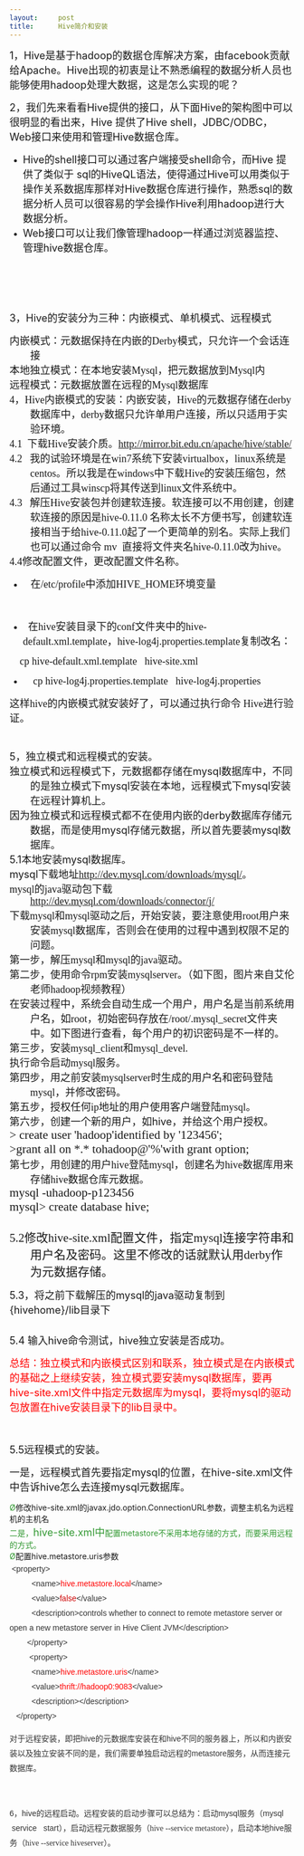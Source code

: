 ```yaml
---
layout:     post
title:      Hive简介和安装
---
```

<div id="article_content" class="article_content clearfix csdn-tracking-statistics" data-pid="blog" data-mod="popu_307" data-dsm="post">
								            <link rel="stylesheet" href="https://csdnimg.cn/release/phoenix/template/css/ck_htmledit_views-f76675cdea.css">
						<div class="htmledit_views" id="content_views">
                
<p><span style="font-size:18px;">1，Hive是基于hadoop的数据仓库解决方案，由facebook贡献给Apache。Hive出现的初衷是让不熟悉编程的数据分析人员也能够使用hadoop处理大数据，这是怎么实现的呢？</span></p>
<p><span style="font-size:18px;">2，我们先来看看Hive提供的接口，从下面Hive的架构图中可以很明显的看出来，Hive 提供了Hive shell，JDBC/ODBC，Web接口来使用和管理Hive数据仓库。</span></p>
<p></p>
<ul><li><span style="font-size:18px;">Hive的shell接口可以通过客户端接受shell命令，而Hive 提供了类似于 sql的HiveQL语法，使得通过Hive可以用类似于操作关系数据库那样对Hive数据仓库进行操作，熟悉sql的数据分析人员可以很容易的学会操作Hive利用hadoop进行大数据分析。</span></li><li><span style="font-size:18px;">Web接口可以让我们像管理hadoop一样通过浏览器监控、管理hive数据仓库。</span></li></ul><p></p>
<p><span style="font-size:18px;"><br></span></p>
<p><span style="font-size:18px;"><img alt="" src="https://img-blog.csdn.net/20141212111459958?watermark/2/text/aHR0cDovL2Jsb2cuY3Nkbi5uZXQvZXBpdG9taXplbHU=/font/5a6L5L2T/fontsize/400/fill/I0JBQkFCMA==/dissolve/70/gravity/Center"><br></span></p>
<p><span style="font-size:18px;"><br></span></p>
<p><span style="font-size:18px;">3，Hive的安装分为三种：内嵌模式、单机模式、远程模式</span></p>
<p></p>
<div style="text-indent:-.38in;margin-left:.38in;vertical-align:baseline;">
<span style="font-size:18px;"><span style="font-family:'黑体';">内嵌模式：元数据保持在内嵌的</span><span style="font-family:'黑体';">Derby</span><span style="font-family:'黑体';">模式，只允许一个会话连接</span></span></div>
<div style="text-indent:-.38in;margin-left:.38in;vertical-align:baseline;">
<span style="font-size:18px;"><span style="font-family:'黑体';">本地独立模式：在本地安装</span><span style="font-family:'黑体';">Mysql</span><span style="font-family:'黑体';">，把元数据放到</span><span style="font-family:'黑体';">Mysql</span><span style="font-family:'黑体';">内</span></span></div>
<div style="text-indent:-.38in;margin-left:.38in;vertical-align:baseline;">
<span style="font-size:18px;"><span style="font-family:'黑体';">远程模式：元数据放置在远程的</span><span style="font-family:'黑体';">Mysql</span><span style="font-family:'黑体';">数据库</span><span style="font-family:'黑体';"></span></span></div>
<div style="text-indent:-.38in;margin-left:.38in;vertical-align:baseline;">
<span style="font-family:'黑体';"><span style="font-size:18px;">4，Hive内嵌模式的安装：内嵌安装，Hive的元数据存储在derby数据库中，derby数据只允许单用户连接，所以只适用于实验环境。</span></span></div>
<div style="text-indent:-.38in;margin-left:.38in;vertical-align:baseline;">
<span style="font-size:18px;"><span style="font-family:'黑体';">4.1  下载Hive安装介质。</span><span style="font-family:'黑体';text-indent:-.38in;"><span style="color:#3333ff;"><a href="http://mirror.bit.edu.cn/apache/hive/stable/" rel="nofollow">http://mirror.bit.edu.cn/apache/hive/stable/</a></span></span></span></div>
<div style="text-indent:-.38in;margin-left:.38in;vertical-align:baseline;">
<span style="font-family:'黑体';text-indent:-.38in;"><span style="font-size:18px;">4.2   我的试验环境是在win7系统下安装virtualbox，linux系统是centos。所以我是在windows中下载Hive的安装压缩包，然后通过工具winscp将其传送到linux文件系统中。</span></span></div>
<div style="text-indent:-.38in;margin-left:.38in;vertical-align:baseline;">
<span style="font-family:'黑体';text-indent:-.38in;"><span style="font-size:18px;">4.3   解压Hive安装包并创建软连接。软连接可以不用创建，创建软连接的原因是hive-0.11.0 名称太长不方便书写，创建软连接相当于给hive-0.11.0起了一个更简单的别名。实际上我们也可以通过命令 mv  直接将文件夹名hive-0.11.0改为hive。</span></span></div>
<div style="text-indent:-.38in;margin-left:.38in;vertical-align:baseline;">
<span style="font-family:'黑体';text-indent:-.38in;"><span style="font-size:18px;"><img alt="" src="https://img-blog.csdn.net/20141212113230792?watermark/2/text/aHR0cDovL2Jsb2cuY3Nkbi5uZXQvZXBpdG9taXplbHU=/font/5a6L5L2T/fontsize/400/fill/I0JBQkFCMA==/dissolve/70/gravity/Center"><br></span></span></div>
<div style="text-indent:-.38in;margin-left:.38in;vertical-align:baseline;">
<span style="font-family:'黑体';text-indent:-.38in;"><span style="font-size:18px;">4.4修改配置文件，更改配置文件名称。</span></span></div>
<ul><li>
<div style="text-indent:-.38in;margin-left:.38in;vertical-align:baseline;">
<span style="font-size:18px;"><span style="font-family:'黑体';text-indent:-.38in;">   在/etc/profile中添加HIVE_HOME环境变量</span></span></div>
</li></ul><p style="text-indent:-.38in;margin-left:.38in;vertical-align:baseline;">
<span style="font-family:'黑体';font-size:18px;">  <img src="https://img-blog.csdn.net/20141213205851445?watermark/2/text/aHR0cDovL2Jsb2cuY3Nkbi5uZXQvZXBpdG9taXplbHU=/font/5a6L5L2T/fontsize/400/fill/I0JBQkFCMA==/dissolve/70/gravity/Center" alt=""></span></p>
<ul><li><span style="font-family:'黑体';font-size:18px;">  </span><span style="font-size:18px;"><span style="font-family:'黑体';text-indent:-.38in;">在hive安装目录下的conf文件夹中的<span style="font-family:'黑体';font-size:18px;">hive-</span><span style="font-family:'黑体';font-size:18px;text-indent:-.38in;">default.xml.template，<span style="font-family:'黑体';font-size:18px;text-indent:-36px;">hive-log4j.properties.template复制改名：</span></span></span></span></li></ul><p><span style="font-size:18px;"><span style="font-family:'黑体';text-indent:-.38in;">    </span><span style="font-family:'黑体';">cp hive-</span><span style="font-family:'黑体';text-indent:-.38in;">default.xml.template   </span><span style="font-family:'黑体';text-indent:-.38in;"></span><span style="font-family:'黑体';text-indent:-.38in;">hive-site.xml</span></span></p>
<ul><li><span style="font-size:18px;"><span style="font-family:'黑体';text-indent:-.38in;">    </span><span style="font-family:'黑体';text-indent:-.38in;">cp hive-log4j.properties.template   hive-log4j.properties</span></span></li></ul><div><span style="font-family:'黑体';"><span style="font-size:18px;">这样hive的内嵌模式就安装好了，可以通过执行命令 Hive进行验证。</span></span></div>
<div><span style="font-family:'黑体';"><span style="font-size:18px;"><br></span></span></div>
<div style="text-indent:-.38in;margin-left:.38in;vertical-align:baseline;">
<span style="font-size:18px;"><br></span></div>
<div style="text-indent:-.38in;margin-left:.38in;vertical-align:baseline;">
<span style="font-size:18px;">5，独立模式和远程模式的安装。</span></div>
<div style="text-indent:-.38in;margin-left:.38in;vertical-align:baseline;">
<span style="font-size:18px;">独立模式和远程模式下，元数据都存储在mysql数据库中，不同的是独立模式下mysql安装在本地，远程模式下mysql安装在远程计算机上。</span></div>
<div style="text-indent:-.38in;margin-left:.38in;vertical-align:baseline;">
<span style="font-size:18px;">因为独立模式和远程模式都不在使用内嵌的derby数据库存储元数据，而是使用mysql存储元数据，所以首先要装mysql数据库。</span></div>
<div style="text-indent:-.38in;margin-left:.38in;vertical-align:baseline;">
<span style="font-size:18px;">5.1本地安装mysql数据库。</span></div>
<div style="text-indent:-.38in;margin-left:.38in;vertical-align:baseline;">
<span style="font-size:18px;">mysql下载地址<span style="font-family:'黑体';text-indent:-.38in;"><a href="http://dev.mysql.com/downloads/mysql/" rel="nofollow">http://dev.mysql.com/downloads/mysql/</a>。</span></span></div>
<div style="text-indent:-.38in;margin-left:.38in;vertical-align:baseline;">
<span style="font-size:18px;"><span style="font-family:'黑体';text-indent:-.38in;">mysql的java驱动包下载</span><span style="font-family:'黑体';text-indent:-.38in;"><a href="http://dev.mysql.com/downloads/connector/j/" rel="nofollow">http://dev.mysql.com/downloads/connector/j/</a></span></span></div>
<div style="text-indent:-.38in;margin-left:.38in;vertical-align:baseline;">
<span style="font-family:'黑体';text-indent:-.38in;"><span style="font-size:18px;">下载mysql和mysql驱动之后，开始安装，要注意使用root用户来安装mysql数据库，否则会在使用的过程中遇到权限不足的问题。</span></span></div>
<div style="text-indent:-.38in;margin-left:.38in;vertical-align:baseline;">
<span style="font-family:'黑体';text-indent:-.38in;"><span style="font-size:18px;">第一步，解压mysql和mysql的java驱动。</span></span></div>
<div style="text-indent:-.38in;margin-left:.38in;vertical-align:baseline;">
<span style="font-family:'黑体';text-indent:-.38in;"><span style="font-size:18px;">第二步，使用命令rpm安装mysqlserver。（如下图，图片来自艾伦老师hadoop视频教程）</span></span></div>
<div style="text-indent:-.38in;margin-left:.38in;vertical-align:baseline;">
<span style="font-family:'黑体';text-indent:-.38in;"><span style="font-size:18px;"><img alt="" src="https://img-blog.csdn.net/20141212125258766?watermark/2/text/aHR0cDovL2Jsb2cuY3Nkbi5uZXQvZXBpdG9taXplbHU=/font/5a6L5L2T/fontsize/400/fill/I0JBQkFCMA==/dissolve/70/gravity/Center"><br></span></span></div>
<div style="text-indent:-.38in;margin-left:.38in;vertical-align:baseline;">
<span style="font-family:'黑体';text-indent:-.38in;"><span style="font-size:18px;">在安装过程中，系统会自动生成一个用户，用户名是当前系统用户名，如root，初始密码存放在/root/.mysql_secret文件夹中。如下图进行查看，每个用户的初识密码是不一样的。</span></span></div>
<div style="text-indent:-.38in;margin-left:.38in;vertical-align:baseline;">
<span style="font-family:'黑体';text-indent:-.38in;"><span style="font-size:18px;"><img alt="" src="https://img-blog.csdn.net/20141212125648093?watermark/2/text/aHR0cDovL2Jsb2cuY3Nkbi5uZXQvZXBpdG9taXplbHU=/font/5a6L5L2T/fontsize/400/fill/I0JBQkFCMA==/dissolve/70/gravity/Center"><br></span></span></div>
<div style="text-indent:-.38in;margin-left:.38in;vertical-align:baseline;">
<span style="font-family:'黑体';text-indent:-.38in;"><span style="font-size:18px;">第三步，安装mysql_client和mysql_devel.</span></span></div>
<div style="text-indent:-.38in;margin-left:.38in;vertical-align:baseline;">
<span style="font-family:'黑体';text-indent:-.38in;"><span style="font-size:18px;"><img alt="" src="https://img-blog.csdn.net/20141212131225593?watermark/2/text/aHR0cDovL2Jsb2cuY3Nkbi5uZXQvZXBpdG9taXplbHU=/font/5a6L5L2T/fontsize/400/fill/I0JBQkFCMA==/dissolve/70/gravity/Center"><br></span></span></div>
<div style="text-indent:-.38in;margin-left:.38in;vertical-align:baseline;">
<span style="font-family:'黑体';font-size:18px;">执行命令启动mysql服务。</span></div>
<div style="text-indent:-.38in;margin-left:.38in;vertical-align:baseline;">
<span style="font-family:'黑体';font-size:18px;"><img alt="" src="https://img-blog.csdn.net/20141212131339843?watermark/2/text/aHR0cDovL2Jsb2cuY3Nkbi5uZXQvZXBpdG9taXplbHU=/font/5a6L5L2T/fontsize/400/fill/I0JBQkFCMA==/dissolve/70/gravity/Center"><br></span></div>
<div style="text-indent:-.38in;margin-left:.38in;vertical-align:baseline;">
<span style="font-family:'黑体';font-size:18px;">第四步，用之前安装mysqlserver时生成的用户名和密码登陆mysql，并修改密码。</span></div>
<div style="text-indent:-.38in;margin-left:.38in;vertical-align:baseline;">
<span style="font-family:'黑体';font-size:18px;"><img alt="" src="https://img-blog.csdn.net/20141212131449796?watermark/2/text/aHR0cDovL2Jsb2cuY3Nkbi5uZXQvZXBpdG9taXplbHU=/font/5a6L5L2T/fontsize/400/fill/I0JBQkFCMA==/dissolve/70/gravity/Center"><br></span></div>
<div style="text-indent:-.38in;margin-left:.38in;vertical-align:baseline;">
<span style="font-family:'黑体';font-size:18px;">第五步，授权任何ip地址的用户使用客户端登陆mysql。</span></div>
<div style="text-indent:-.38in;margin-left:.38in;vertical-align:baseline;">
<span style="font-family:'黑体';font-size:18px;"><img alt="" src="https://img-blog.csdn.net/20141212131549931?watermark/2/text/aHR0cDovL2Jsb2cuY3Nkbi5uZXQvZXBpdG9taXplbHU=/font/5a6L5L2T/fontsize/400/fill/I0JBQkFCMA==/dissolve/70/gravity/Center"><br></span></div>
<div style="text-indent:-.38in;margin-left:.38in;vertical-align:baseline;">
<span style="font-size:18px;">第六步，创建一个新的用户，如hive，并给这个用户授权。</span></div>
<div style="text-indent:-.38in;margin-left:.38in;vertical-align:baseline;">
<span style="font-size:18px;"><span style="font-family:'黑体';font-size:16pt;">&gt; create user '</span><span style="font-family:'黑体';font-size:16pt;">hadoop</span><span style="font-family:'黑体';font-size:16pt;">'identified by '123456';</span><br></span></div>
<div style="text-indent:-.38in;margin-left:.38in;vertical-align:baseline;">
<span style="font-size:18px;"><span style="font-family:'黑体';font-size:16pt;"><span style="font-family:'黑体';font-size:16pt;"><span style="font-family:'黑体';text-indent:-36px;font-size:21px;">&gt;</span>grant all on *.* to</span><span style="font-family:'黑体';font-size:16pt;">hadoop</span><span style="font-family:'黑体';font-size:16pt;">@'%'with
 grant option;</span><br></span></span></div>
<div style="text-indent:-.38in;margin-left:.38in;vertical-align:baseline;">
<span style="font-size:18px;"><span style="font-family:'黑体';"><span style="font-family:'黑体';">第七步，用创建的用户hive登陆mysql，创建名为hive数据库用来存储hive数据仓库元数据。</span></span></span></div>
<div style="text-indent:-.38in;margin-left:.38in;vertical-align:baseline;">
<span style="font-size:18px;"><span style="font-family:'黑体';"><span style="font-family:'黑体';"><span style="font-family:'黑体';font-size:16pt;">mysql</span><span style="font-family:'黑体';font-size:16pt;"> -</span><span style="font-family:'黑体';font-size:16pt;">uhadoop</span><span style="font-family:'黑体';font-size:16pt;">-p123456</span></span></span></span></div>
<div style="text-indent:-.38in;margin-left:.38in;vertical-align:baseline;">
<span style="font-size:18px;"><span style="font-family:'黑体';"><span style="font-family:'黑体';"><span style="font-family:'黑体';font-size:16pt;">mysql</span><span style="font-family:'黑体';font-size:16pt;">&gt; create database hive;</span><br></span></span></span></div>
<div style="text-indent:-.38in;margin-left:.38in;vertical-align:baseline;">
<span style="font-size:18px;"><span style="font-family:'黑体';"><span style="font-family:'黑体';"><span style="font-family:'黑体';font-size:16pt;"><br></span></span></span></span></div>
<div style="text-indent:-.38in;margin-left:.38in;vertical-align:baseline;">
<span style="font-family:'黑体';"><span style="font-size:21px;">5.2修改hive-site.xml配置文件，指定mysql连接字符串和用户名及密码。这里不修改的话就默认用derby作为元数据存储。</span></span></div>
<div style="text-indent:-.38in;margin-left:.38in;vertical-align:baseline;">
<span style="font-family:'黑体';"><span style="font-size:21px;"><img alt="" src="https://img-blog.csdn.net/20141212133010843?watermark/2/text/aHR0cDovL2Jsb2cuY3Nkbi5uZXQvZXBpdG9taXplbHU=/font/5a6L5L2T/fontsize/400/fill/I0JBQkFCMA==/dissolve/70/gravity/Center"><img alt="" src="https://img-blog.csdn.net/20141212133020234?watermark/2/text/aHR0cDovL2Jsb2cuY3Nkbi5uZXQvZXBpdG9taXplbHU=/font/5a6L5L2T/fontsize/400/fill/I0JBQkFCMA==/dissolve/70/gravity/Center"><br></span></span></div>
<p><span style="font-size:18px;">5.3，将之前下载解压的mysql的java驱动复制到{hivehome}/lib目录下</span></p>
<p><span style="font-size:18px;"><img alt="" src="https://img-blog.csdn.net/20141212133708213?watermark/2/text/aHR0cDovL2Jsb2cuY3Nkbi5uZXQvZXBpdG9taXplbHU=/font/5a6L5L2T/fontsize/400/fill/I0JBQkFCMA==/dissolve/70/gravity/Center"><br></span></p>
<p><span style="font-size:18px;">5.4 输入hive命令测试，hive独立安装是否成功。</span></p>
<p></p>
<p><span style="font-size:18px;color:#ff0000;">总结：独立模式和内嵌模式区别和联系，独立模式是在内嵌模式的基础之上继续安装，独立模式要安装mysql数据库，要再hive-site.xml文件中指定元数据库为mysql，要将mysql的驱动包放置在hive安装目录下的lib目录中。</span></p>
<p><span style="font-size:18px;"><br></span></p>
<p><span style="font-size:18px;">5.5远程模式的安装。</span></p>
<p><span style="font-size:18px;">一是，远程模式首先要指定mysql的位置，在hive-site.xml文件中告诉hive怎么去连接mysql元数据库。</span></p>
<p><span style="font-size:18px;"></span></p>
<div><span style="color:#339933;">Ø</span>修改hive-site.xml的javax.jdo.option.ConnectionURL参数，调整主机名为远程机的主机名</div>
<div><span style="color:#339933;">二是，<span style="font-size:18px;">hive-site.xml中</span>配置metastore不采用本地存储的方式，而要采用远程的方式。</span></div>
<div><span style="color:#339933;">Ø</span>配置hive.metastore.uris参数<br></div>
<span style="font-family:Arial;font-size:14px;color:#333333;line-height:26px;"> &lt;property&gt;</span><br style="line-height:26px;font-family:Arial;color:rgb(51,51,51);font-size:14px;"><span style="font-family:Arial;font-size:14px;color:#333333;line-height:26px;">          &lt;name&gt;</span><span style="font-family:Arial;font-size:14px;line-height:26px;"><span style="color:#ff0000;">hive.metastore.local</span></span><span style="font-family:Arial;font-size:14px;color:#333333;line-height:26px;">&lt;/name&gt;</span><br style="line-height:26px;font-family:Arial;color:rgb(51,51,51);font-size:14px;"><span style="font-family:Arial;font-size:14px;color:#333333;line-height:26px;">          &lt;value&gt;</span><span style="font-family:Arial;font-size:14px;line-height:26px;"><span style="color:#cc0000;">false</span></span><span style="font-family:Arial;font-size:14px;color:#333333;line-height:26px;">&lt;/value&gt;</span><br style="line-height:26px;font-family:Arial;color:rgb(51,51,51);font-size:14px;"><span style="font-family:Arial;font-size:14px;color:#333333;line-height:26px;">          &lt;description&gt;controls whether to connect to remote metastore server or open a new metastore server in Hive Client JVM&lt;/description&gt;</span><br style="line-height:26px;font-family:Arial;color:rgb(51,51,51);font-size:14px;"><span style="font-family:Arial;font-size:14px;color:#333333;line-height:26px;">        &lt;/property&gt;</span><br style="line-height:26px;font-family:Arial;color:rgb(51,51,51);font-size:14px;"><span style="font-family:Arial;font-size:14px;color:#333333;line-height:26px;">    </span><span style="font-family:Arial;font-size:14px;color:#333333;line-height:26px;">     &lt;property&gt;</span><br style="line-height:26px;font-family:Arial;color:rgb(51,51,51);font-size:14px;"><span style="font-family:Arial;font-size:14px;color:#333333;line-height:26px;">          &lt;name&gt;</span><span style="font-family:Arial;font-size:14px;line-height:26px;"><span style="color:#ff0000;">hive.metastore.uris</span></span><span style="font-family:Arial;font-size:14px;color:#333333;line-height:26px;">&lt;/name&gt;</span><br style="line-height:26px;font-family:Arial;color:rgb(51,51,51);font-size:14px;"><span style="font-family:Arial;font-size:14px;color:#333333;line-height:26px;">          &lt;value&gt;</span><span style="font-family:Arial;font-size:14px;line-height:26px;"><span style="color:#ff0000;">thrift://hadoop0:9083</span></span><span style="font-family:Arial;font-size:14px;color:#333333;line-height:26px;">&lt;/value&gt;</span><br style="line-height:26px;font-family:Arial;color:rgb(51,51,51);font-size:14px;"><span style="font-family:Arial;font-size:14px;color:#333333;line-height:26px;">          &lt;description&gt;&lt;/description&gt;</span><br style="line-height:26px;font-family:Arial;color:rgb(51,51,51);font-size:14px;"><span style="font-family:Arial;font-size:14px;color:#333333;line-height:26px;">   &lt;/property&gt;</span><br><p></p>
<p><span style="font-size:18px;"><span style="font-family:Arial;font-size:14px;color:#333333;line-height:26px;">对于远程安装，即把hive的元数据库安装在和hive不同的服务器上，所以和内嵌安装以及独立安装不同的是，我们需要单独启动远程的metastore服务，从而连接元数据库。</span></span></p>
<p><span style="font-size:18px;"><span style="font-family:Arial;font-size:14px;color:#333333;line-height:26px;"><br></span></span></p>
<p><span style="font-size:18px;"><span style="font-family:Arial;font-size:14px;color:#333333;line-height:26px;">6，hive的远程启动。远程安装的启动步骤可以总结为：启动mysql服务（mysql  service   start），启动远程元数据服务（<span style="font-family:'宋体';font-size:14px;line-height:21px;">hive --service
 metastore</span>），启动本地hive服务（<span style="font-family:'宋体';font-size:14px;line-height:21px;">hive --service hiveserver</span>）。</span></span></p>
            </div>
                </div>